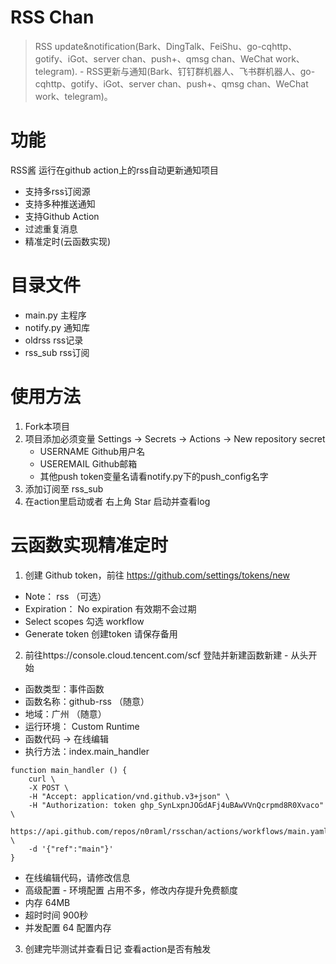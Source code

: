 # RSS Chan

> RSS update&notification(Bark、DingTalk、FeiShu、go-cqhttp、gotify、iGot、server chan、push+、qmsg chan、WeChat work、telegram). - RSS更新与通知(Bark、钉钉群机器人、飞书群机器人、go-cqhttp、gotify、iGot、server chan、push+、qmsg chan、WeChat work、telegram)。

# 功能
RSS酱 运行在github action上的rss自动更新通知项目
- 支持多rss订阅源
- 支持多种推送通知
- 支持Github Action
- 过滤重复消息
- 精准定时(云函数实现)

# 目录文件
- main.py        主程序
- notify.py      通知库
- oldrss         rss记录
- rss_sub        rss订阅

# 使用方法
1. Fork本项目
2. 项目添加必须变量 Settings -> Secrets -> Actions -> New repository secret
    - USERNAME           Github用户名
    - USEREMAIL          Github邮箱
    - 其他push token变量名请看notify.py下的push_config名字
3. 添加订阅至 rss_sub
4. 在action里启动或者 右上角 Star 启动并查看log

# 云函数实现精准定时
1. 创建 Github token，前往 https://github.com/settings/tokens/new
- Note： rss （可选）
- Expiration： No expiration  有效期不会过期
- Select scopes 勾选 workflow
- Generate token 创建token 请保存备用
2. 前往https://console.cloud.tencent.com/scf 登陆并新建函数新建 - 从头开始
- 函数类型：事件函数
- 函数名称：github-rss （随意）
- 地域：广州 （随意）
- 运行环境： Custom Runtime
- 函数代码 -> 在线编辑
- 执行方法：index.main_handler

```shell
function main_handler () {
    curl \
    -X POST \
    -H "Accept: application/vnd.github.v3+json" \
    -H "Authorization: token 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" \
    https://api.github.com/repos/n0raml/rsschan/actions/workflows/main.yaml/dispatches \
    -d '{"ref":"main"}'
}
```

- 在线编辑代码，请修改信息
- 高级配置 - 环境配置 占用不多，修改内存提升免费额度
- 内存 64MB
- 超时时间 900秒
- 并发配置 64 配置内存
3. 创建完毕测试并查看日记 查看action是否有触发